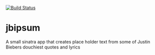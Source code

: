 [![Build Status](https://travis-ci.org/theverything/jbipsum.png?branch=master)](https://travis-ci.org/theverything/jbipsum)

jbipsum
=======

A small sinatra app that creates place holder text from some of Justin Biebers douchiest quotes and lyrics